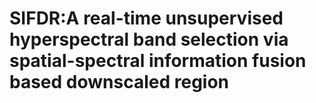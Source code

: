 # SIFDR:A real-time unsupervised hyperspectral band selection via spatial-spectral information fusion based downscaled region

